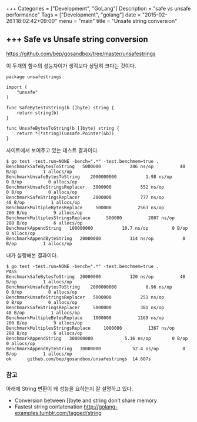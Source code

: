 +++
Categories = ["Development", "GoLang"]
Description = "safe vs unsafe performance"
Tags = ["Development", "golang"]
date = "2015-02-26T18:02:42+09:00"
menu = "main"
title = "Unsafe string conversion"

+++
Safe vs Unsafe string conversion
-
https://github.com/bep/gosandbox/tree/master/unsafestrings

이 두개의 함수의 성능차이가 생각보다 상당히 크다는 것이다.

```
package unsafestrings

import (
    "unsafe"
)

func SafeBytesToString(b []byte) string {
    return string(b)
}

func UnsafeBytesToString(b []byte) string {
    return *(*string)(unsafe.Pointer(&b))
}
```

사이트에서 보여주고 있는 테스트 결과이다.
```
$ go test -test.run=NONE -bench=".*" -test.benchmem=true .
BenchmarkSafeBytesToString   5000000           246 ns/op          48 B/op          1 allocs/op
BenchmarkUnsafeBytesToString    2000000000           1.98 ns/op        0 B/op          0 allocs/op
BenchmarkUnsafeStringsReplacer   3000000           552 ns/op           0 B/op          0 allocs/op
BenchmarkSafeStringsReplacer     2000000           777 ns/op          48 B/op          1 allocs/op
BenchmarkMultipleBytesReplace     500000          2563 ns/op         200 B/op          9 allocs/op
BenchmarkMultiplesStringsReplace      500000          2807 ns/op         288 B/op          6 allocs/op
BenchmarkAppendString   100000000           10.7 ns/op         0 B/op          0 allocs/op
BenchmarkAppendByteString   20000000           114 ns/op           8 B/op          1 allocs/op
```

내가 실행해본 결과이다.
```
$ go test -test.run=NONE -bench=".*" -test.benchmem=true .
PASS
BenchmarkSafeBytesToString	20000000	       120 ns/op	      48 B/op	       1 allocs/op
BenchmarkUnsafeBytesToString	2000000000	         0.96 ns/op	       0 B/op	       0 allocs/op
BenchmarkUnsafeStringsReplacer	 5000000	       251 ns/op	       0 B/op	       0 allocs/op
BenchmarkSafeStringsReplacer	 5000000	       381 ns/op	      48 B/op	       1 allocs/op
BenchmarkMultipleBytesReplace	 1000000	      1169 ns/op	     200 B/op	       9 allocs/op
BenchmarkMultiplesStringsReplace	 1000000	      1367 ns/op	     288 B/op	       6 allocs/op
BenchmarkAppendString	300000000	         5.16 ns/op	       0 B/op	       0 allocs/op
BenchmarkAppendByteString	30000000	        52.4 ns/op	       8 B/op	       1 allocs/op
ok  	github.com/bep/gosandbox/unsafestrings	14.607s
```

### 참고
아래에 String 변환이 왜 성능을 요하는지 잘 설명하고 있다.

- Conversion between []byte and string don’t share memory
- Fastest string contatenation
http://golang-examples.tumblr.com/tagged/string
